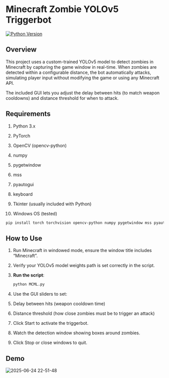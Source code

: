 
# Minecraft Zombie YOLOv5 Triggerbot 

[![Python Version](https://img.shields.io/badge/python-3.x-blue.svg)](https://www.python.org/)


##  Overview

This project uses a custom-trained YOLOv5 model to detect zombies in Minecraft by capturing the game window in real-time. When zombies are detected within a configurable distance, the bot automatically attacks, simulating player input without modifying the game or using any Minecraft API.

The included GUI lets you adjust the delay between hits (to match weapon cooldowns) and distance threshold for when to attack.

  
##  Requirements

1. Python 3.x

2. PyTorch

3. OpenCV (opencv-python)

4. numpy

5. pygetwindow

6. mss

7. pyautogui

8. keyboard

9. Tkinter (usually included with Python)

10. Windows OS (tested)


```bash
pip install torch torchvision opencv-python numpy pygetwindow mss pyautogui keyboard
```

##  How to Use

1. Run Minecraft in windowed mode, ensure the window title includes “Minecraft”.
2. Verify your YOLOv5 model weights path is set correctly in the script.
3. **Run the script**:
   ```bash
   python MCML.py
   ```
4. Use the GUI sliders to set:

5. Delay between hits (weapon cooldown time)

6. Distance threshold (how close zombies must be to trigger an attack)

7. Click Start to activate the triggerbot.

8. Watch the detection window showing boxes around zombies.

9. Click Stop or close windows to quit.


##  Demo

![2025-06-24 22-51-48](https://github.com/user-attachments/assets/c4b61dc2-52fa-41c6-833b-8b58ab98b3d2)
